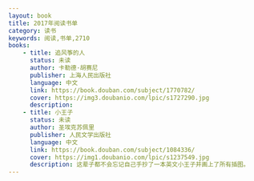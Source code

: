 ```yaml
---
layout: book
title: 2017年阅读书单
category: 读书
keywords: 阅读,书单,2710
books: 
    - title: 追风筝的人
      status: 未读
      author: 卡勒德·胡赛尼
      publisher: 上海人民出版社
      language: 中文
      link: https://book.douban.com/subject/1770782/
      cover: https://img3.doubanio.com/lpic/s1727290.jpg
      description: 
    - title: 小王子
      status: 未读
      author: 圣埃克苏佩里
      publisher: 人民文学出版社
      language: 中文
      link: https://book.douban.com/subject/1084336/
      cover: https://img1.doubanio.com/lpic/s1237549.jpg
      description: 这辈子都不会忘记自己手抄了一本英文小王子并画上了所有插图。
---
```

